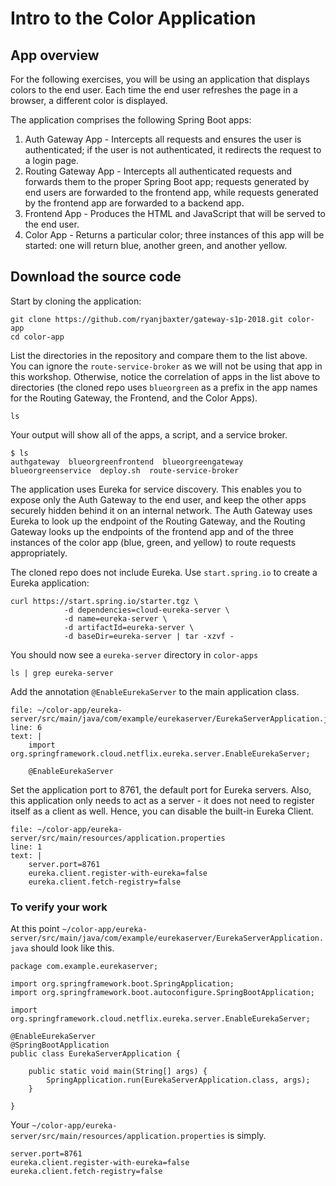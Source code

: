 # Intro to the Color Application

## App overview
For the following exercises, you will be using an application that displays colors to the end user. 
Each time the end user refreshes the page in a browser, a different color is displayed.

The application comprises the following Spring Boot apps:
1. Auth Gateway App - Intercepts all requests and ensures the user is authenticated; if the user is not authenticated, it redirects the request to a login page.
2. Routing Gateway App - Intercepts all authenticated requests and forwards them to the proper Spring Boot app; requests generated by end users are forwarded to the frontend app, while requests generated by the frontend app are forwarded to a backend app.
3. Frontend App - Produces the HTML and JavaScript that will be served to the end user.
4. Color App - Returns a particular color; three instances of this app will be started: one will return blue, another green, and another yellow.

## Download the source code

Start by cloning the application:
```execute-1
git clone https://github.com/ryanjbaxter/gateway-s1p-2018.git color-app
cd color-app
```

List the directories in the repository and compare them to the list above. 
You can ignore the `route-service-broker` as we will not be using that app in this workshop. 
Otherwise, notice the correlation of apps in the list above to directories (the cloned repo uses `blueorgreen` as a prefix in the app names for the Routing Gateway, the Frontend, and the Color Apps).
```execute-1
ls
```

Your output will show all of the apps, a script, and a service broker.
```
$ ls
authgateway  blueorgreenfrontend  blueorgreengateway  blueorgreenservice  deploy.sh  route-service-broker
```

The application uses Eureka for service discovery. 
This enables you to expose only the Auth Gateway to the end user, and keep the other apps securely hidden behind it on an internal network. 
The Auth Gateway uses Eureka to look up the endpoint of the Routing Gateway, and the Routing Gateway looks up the endpoints of the frontend app and of the three instances of the color app (blue, green, and yellow) to route requests appropriately.

The cloned repo does not include Eureka. 
Use `start.spring.io` to create a Eureka application:
```execute-1
curl https://start.spring.io/starter.tgz \
            -d dependencies=cloud-eureka-server \
            -d name=eureka-server \
            -d artifactId=eureka-server \
            -d baseDir=eureka-server | tar -xzvf -
```

You should now see a `eureka-server` directory in `color-apps`
```execute-1
ls | grep eureka-server
```

Add the annotation `@EnableEurekaServer` to the main application class.
```editor:insert-lines-before-line
file: ~/color-app/eureka-server/src/main/java/com/example/eurekaserver/EurekaServerApplication.java
line: 6
text: |
    import org.springframework.cloud.netflix.eureka.server.EnableEurekaServer;

    @EnableEurekaServer

```

Set the application port to 8761, the default port for Eureka servers. 
Also, this application only needs to act as a server - it does not need to register itself as a client as well. 
Hence, you can disable the built-in Eureka Client.
```editor:insert-lines-before-line
file: ~/color-app/eureka-server/src/main/resources/application.properties
line: 1
text: |
    server.port=8761
    eureka.client.register-with-eureka=false
    eureka.client.fetch-registry=false
```


### To verify your work 

At this point `~/color-app/eureka-server/src/main/java/com/example/eurekaserver/EurekaServerApplication.java` should look like this.
```copy
package com.example.eurekaserver;

import org.springframework.boot.SpringApplication;
import org.springframework.boot.autoconfigure.SpringBootApplication;

import org.springframework.cloud.netflix.eureka.server.EnableEurekaServer;

@EnableEurekaServer
@SpringBootApplication
public class EurekaServerApplication {

	public static void main(String[] args) {
		SpringApplication.run(EurekaServerApplication.class, args);
	}

}
```

Your `~/color-app/eureka-server/src/main/resources/application.properties` is simply.
```copy
server.port=8761
eureka.client.register-with-eureka=false
eureka.client.fetch-registry=false
```